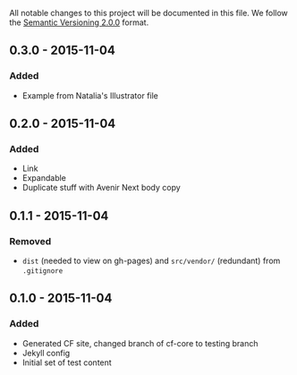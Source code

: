 All notable changes to this project will be documented in this file.
We follow the [Semantic Versioning 2.0.0](http://semver.org/) format.


## 0.3.0 - 2015-11-04

### Added
- Example from Natalia's Illustrator file


## 0.2.0 - 2015-11-04

### Added
- Link
- Expandable
- Duplicate stuff with Avenir Next body copy


## 0.1.1 - 2015-11-04

### Removed
- `dist` (needed to view on gh-pages) and `src/vendor/` (redundant) from
  `.gitignore`


## 0.1.0 - 2015-11-04

### Added
- Generated CF site, changed branch of cf-core to testing branch
- Jekyll config
- Initial set of test content
